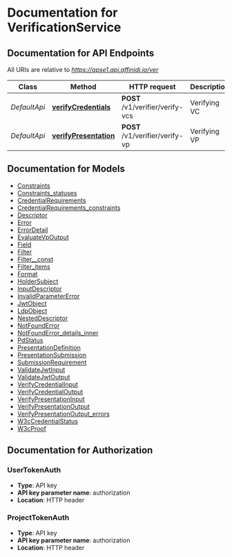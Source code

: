 # Documentation for VerificationService

<a name="documentation-for-api-endpoints"></a>

## Documentation for API Endpoints

All URIs are relative to *https://apse1.api.affinidi.io/ver*

| Class        | Method                                                          | HTTP request                     | Description  |
| ------------ | --------------------------------------------------------------- | -------------------------------- | ------------ |
| _DefaultApi_ | [**verifyCredentials**](Apis/DefaultApi.md#verifycredentials)   | **POST** /v1/verifier/verify-vcs | Verifying VC |
| _DefaultApi_ | [**verifyPresentation**](Apis/DefaultApi.md#verifypresentation) | **POST** /v1/verifier/verify-vp  | Verifying VP |

<a name="documentation-for-models"></a>

## Documentation for Models

- [Constraints](./Models/Constraints.md)
- [Constraints_statuses](./Models/Constraints_statuses.md)
- [CredentialRequirements](./Models/CredentialRequirements.md)
- [CredentialRequirements_constraints](./Models/CredentialRequirements_constraints.md)
- [Descriptor](./Models/Descriptor.md)
- [Error](./Models/Error.md)
- [ErrorDetail](./Models/ErrorDetail.md)
- [EvaluateVpOutput](./Models/EvaluateVpOutput.md)
- [Field](./Models/Field.md)
- [Filter](./Models/Filter.md)
- [Filter\_\_const](./Models/Filter__const.md)
- [Filter_items](./Models/Filter_items.md)
- [Format](./Models/Format.md)
- [HolderSubject](./Models/HolderSubject.md)
- [InputDescriptor](./Models/InputDescriptor.md)
- [InvalidParameterError](./Models/InvalidParameterError.md)
- [JwtObject](./Models/JwtObject.md)
- [LdpObject](./Models/LdpObject.md)
- [NestedDescriptor](./Models/NestedDescriptor.md)
- [NotFoundError](./Models/NotFoundError.md)
- [NotFoundError_details_inner](./Models/NotFoundError_details_inner.md)
- [PdStatus](./Models/PdStatus.md)
- [PresentationDefinition](./Models/PresentationDefinition.md)
- [PresentationSubmission](./Models/PresentationSubmission.md)
- [SubmissionRequirement](./Models/SubmissionRequirement.md)
- [ValidateJwtInput](./Models/ValidateJwtInput.md)
- [ValidateJwtOutput](./Models/ValidateJwtOutput.md)
- [VerifyCredentialInput](./Models/VerifyCredentialInput.md)
- [VerifyCredentialOutput](./Models/VerifyCredentialOutput.md)
- [VerifyPresentationInput](./Models/VerifyPresentationInput.md)
- [VerifyPresentationOutput](./Models/VerifyPresentationOutput.md)
- [VerifyPresentationOutput_errors](./Models/VerifyPresentationOutput_errors.md)
- [W3cCredentialStatus](./Models/W3cCredentialStatus.md)
- [W3cProof](./Models/W3cProof.md)

<a name="documentation-for-authorization"></a>

## Documentation for Authorization

<a name="UserTokenAuth"></a>

### UserTokenAuth

- **Type**: API key
- **API key parameter name**: authorization
- **Location**: HTTP header

<a name="ProjectTokenAuth"></a>

### ProjectTokenAuth

- **Type**: API key
- **API key parameter name**: authorization
- **Location**: HTTP header
